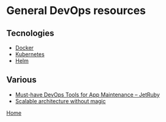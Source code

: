 # General DevOps resources

## Tecnologies

- [Docker](dev_ops/docker/links.md)
- [Kubernetes](dev_ops/kubernetes/links.md)
- [Helm](dev_ops/helm/links.md)

## Various

- [Must-have DevOps Tools for App Maintenance – JetRuby][1]
- [Scalable architecture without magic][2]

[Home](../README.md)

[1]:https://expertise.jetruby.com/must-have-devops-tools-for-app-maintenance-fb914eb6fb5b
[2]:https://dev.to/uyouthe/scalable-architecture-without-magic-and-how-to-build-it-if-youre-not-google-336a
